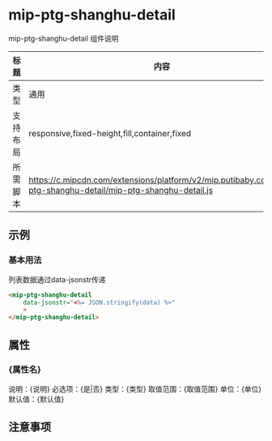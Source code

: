 # mip-ptg-shanghu-detail

mip-ptg-shanghu-detail 组件说明

标题|内容
----|----
类型|通用
支持布局|responsive,fixed-height,fill,container,fixed
所需脚本|https://c.mipcdn.com/extensions/platform/v2/mip.putibaby.com/mip-ptg-shanghu-detail/mip-ptg-shanghu-detail.js

## 示例
### 基本用法

列表数据通过data-jsonstr传递

```html
<mip-ptg-shanghu-detail
    data-jsonstr="<%= JSON.stringify(data) %>"
    >
</mip-ptg-shanghu-detail>   
```

## 属性

### {属性名}

说明：{说明}
必选项：{是|否}
类型：{类型}
取值范围：{取值范围}
单位：{单位}
默认值：{默认值}

## 注意事项

